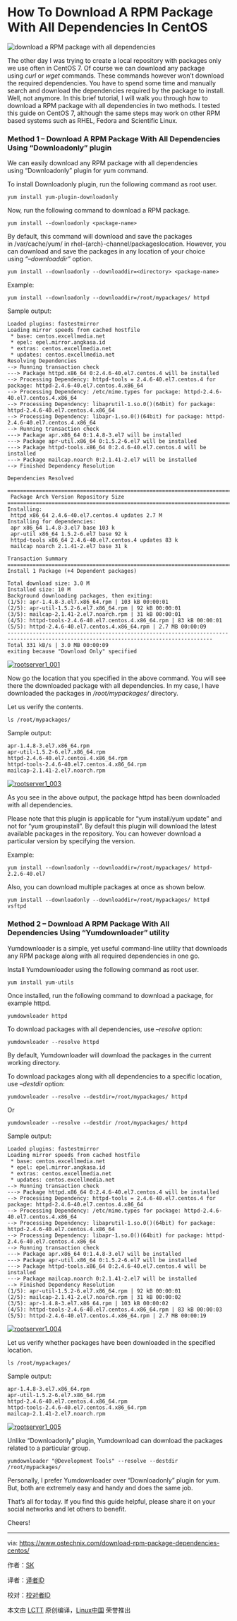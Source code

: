 How To Download A RPM Package With All Dependencies In CentOS
===

![download a RPM package with all dependencies](https://www.ostechnix.com/wp-content/uploads/2016/10/Download-a-package-720x340.png)

The other day I was trying to create a local repository with packages only we use often in CentOS 7\. Of course we can download any package using _curl_ or _wget_ commands. These commands however won’t download the required dependencies. You have to spend some time and manually search and download the dependencies required by the package to install. Well, not anymore. In this brief tutorial, I will walk you through how to download a RPM package with all dependencies in two methods. I tested this guide on CentOS 7, although the same steps may work on other RPM based systems such as RHEL, Fedora and Scientific Linux.

### Method 1 – Download A RPM Package With All Dependencies Using “Downloadonly” plugin

We can easily download any RPM package with all dependencies using “Downloadonly” plugin for yum command.

To install Downloadonly plugin, run the following command as root user.

```
yum install yum-plugin-downloadonly
```

Now, run the following command to download a RPM package.

```
yum install --downloadonly <package-name>
```

By default, this command will download and save the packages in /var/cache/yum/ in rhel-{arch}-channel/packageslocation. However, you can download and save the packages in any location of your choice using _“–downloaddir”_ option.

```
yum install --downloadonly --downloaddir=<directory> <package-name>
```

Example:

```
yum install --downloadonly --downloaddir=/root/mypackages/ httpd
```

Sample output:

```
Loaded plugins: fastestmirror
Loading mirror speeds from cached hostfile
 * base: centos.excellmedia.net
 * epel: epel.mirror.angkasa.id
 * extras: centos.excellmedia.net
 * updates: centos.excellmedia.net
Resolving Dependencies
--> Running transaction check
---> Package httpd.x86_64 0:2.4.6-40.el7.centos.4 will be installed
--> Processing Dependency: httpd-tools = 2.4.6-40.el7.centos.4 for package: httpd-2.4.6-40.el7.centos.4.x86_64
--> Processing Dependency: /etc/mime.types for package: httpd-2.4.6-40.el7.centos.4.x86_64
--> Processing Dependency: libaprutil-1.so.0()(64bit) for package: httpd-2.4.6-40.el7.centos.4.x86_64
--> Processing Dependency: libapr-1.so.0()(64bit) for package: httpd-2.4.6-40.el7.centos.4.x86_64
--> Running transaction check
---> Package apr.x86_64 0:1.4.8-3.el7 will be installed
---> Package apr-util.x86_64 0:1.5.2-6.el7 will be installed
---> Package httpd-tools.x86_64 0:2.4.6-40.el7.centos.4 will be installed
---> Package mailcap.noarch 0:2.1.41-2.el7 will be installed
--> Finished Dependency Resolution

Dependencies Resolved

=======================================================================================================================================
 Package Arch Version Repository Size
=======================================================================================================================================
Installing:
 httpd x86_64 2.4.6-40.el7.centos.4 updates 2.7 M
Installing for dependencies:
 apr x86_64 1.4.8-3.el7 base 103 k
 apr-util x86_64 1.5.2-6.el7 base 92 k
 httpd-tools x86_64 2.4.6-40.el7.centos.4 updates 83 k
 mailcap noarch 2.1.41-2.el7 base 31 k

Transaction Summary
=======================================================================================================================================
Install 1 Package (+4 Dependent packages)

Total download size: 3.0 M
Installed size: 10 M
Background downloading packages, then exiting:
(1/5): apr-1.4.8-3.el7.x86_64.rpm | 103 kB 00:00:01 
(2/5): apr-util-1.5.2-6.el7.x86_64.rpm | 92 kB 00:00:01 
(3/5): mailcap-2.1.41-2.el7.noarch.rpm | 31 kB 00:00:01 
(4/5): httpd-tools-2.4.6-40.el7.centos.4.x86_64.rpm | 83 kB 00:00:01 
(5/5): httpd-2.4.6-40.el7.centos.4.x86_64.rpm | 2.7 MB 00:00:09 
---------------------------------------------------------------------------------------------------------------------------------------
Total 331 kB/s | 3.0 MB 00:00:09 
exiting because "Download Only" specified
```

[![rootserver1_001](http://www.ostechnix.com/wp-content/uploads/2016/10/root@server1_001.png)][6]

Now go the location that you specified in the above command. You will see there the downloaded package with all dependencies. In my case, I have downloaded the packages in _/root/mypackages/_ directory.

Let us verify the contents.

```
ls /root/mypackages/
```

Sample output:

```
apr-1.4.8-3.el7.x86_64.rpm
apr-util-1.5.2-6.el7.x86_64.rpm
httpd-2.4.6-40.el7.centos.4.x86_64.rpm
httpd-tools-2.4.6-40.el7.centos.4.x86_64.rpm
mailcap-2.1.41-2.el7.noarch.rpm
```

[![rootserver1_003](http://www.ostechnix.com/wp-content/uploads/2016/10/root@server1_003-1.png)][5]

As you see in the above output, the package httpd has been downloaded with all dependencies.

Please note that this plugin is applicable for “yum install/yum update” and not for “yum groupinstall”. By default this plugin will download the latest available packages in the repository. You can however download a particular version by specifying the version.

Example:

```
yum install --downloadonly --downloaddir=/root/mypackages/ httpd-2.2.6-40.el7
```

Also, you can download multiple packages at once as shown below.

```
yum install --downloadonly --downloaddir=/root/mypackages/ httpd vsftpd
```

### Method 2 – Download A RPM Package With All Dependencies Using “Yumdownloader” utility


Yumdownloader is a simple, yet useful command-line utility that downloads any RPM package along with all required dependencies in one go.

Install Yumdownloader using the following command as root user.

```
yum install yum-utils
```

Once installed, run the following command to download a package, for example httpd.

```
yumdownloader httpd
```

To download packages with all dependencies, use _–resolve_ option:

```
yumdownloader --resolve httpd
```

By default, Yumdownloader will download the packages in the current working directory.

To download packages along with all dependencies to a specific location, use _–destdir_ option:

```
yumdownloader --resolve --destdir=/root/mypackages/ httpd
```

Or

```
yumdownloader --resolve --destdir /root/mypackages/ httpd
```

Sample output:

```
Loaded plugins: fastestmirror
Loading mirror speeds from cached hostfile
 * base: centos.excellmedia.net
 * epel: epel.mirror.angkasa.id
 * extras: centos.excellmedia.net
 * updates: centos.excellmedia.net
--> Running transaction check
---> Package httpd.x86_64 0:2.4.6-40.el7.centos.4 will be installed
--> Processing Dependency: httpd-tools = 2.4.6-40.el7.centos.4 for package: httpd-2.4.6-40.el7.centos.4.x86_64
--> Processing Dependency: /etc/mime.types for package: httpd-2.4.6-40.el7.centos.4.x86_64
--> Processing Dependency: libaprutil-1.so.0()(64bit) for package: httpd-2.4.6-40.el7.centos.4.x86_64
--> Processing Dependency: libapr-1.so.0()(64bit) for package: httpd-2.4.6-40.el7.centos.4.x86_64
--> Running transaction check
---> Package apr.x86_64 0:1.4.8-3.el7 will be installed
---> Package apr-util.x86_64 0:1.5.2-6.el7 will be installed
---> Package httpd-tools.x86_64 0:2.4.6-40.el7.centos.4 will be installed
---> Package mailcap.noarch 0:2.1.41-2.el7 will be installed
--> Finished Dependency Resolution
(1/5): apr-util-1.5.2-6.el7.x86_64.rpm | 92 kB 00:00:01 
(2/5): mailcap-2.1.41-2.el7.noarch.rpm | 31 kB 00:00:02 
(3/5): apr-1.4.8-3.el7.x86_64.rpm | 103 kB 00:00:02 
(4/5): httpd-tools-2.4.6-40.el7.centos.4.x86_64.rpm | 83 kB 00:00:03 
(5/5): httpd-2.4.6-40.el7.centos.4.x86_64.rpm | 2.7 MB 00:00:19
```

[![rootserver1_004](http://www.ostechnix.com/wp-content/uploads/2016/10/root@server1_004-1.png)][3]

Let us verify whether packages have been downloaded in the specified location.

```
ls /root/mypackages/
```

Sample output:

```
apr-1.4.8-3.el7.x86_64.rpm
apr-util-1.5.2-6.el7.x86_64.rpm
httpd-2.4.6-40.el7.centos.4.x86_64.rpm
httpd-tools-2.4.6-40.el7.centos.4.x86_64.rpm
mailcap-2.1.41-2.el7.noarch.rpm
```

[![rootserver1_005](http://www.ostechnix.com/wp-content/uploads/2016/10/root@server1_005.png)][2]

Unlike “Downloadonly” plugin, Yumdownload can download the packages related to a particular group.

```
yumdownloader "@Development Tools" --resolve --destdir /root/mypackages/
```

Personally, I prefer Yumdownloader over “Downloadonly” plugin for yum. But, both are extremely easy and handy and does the same job.

That’s all for today. If you find this guide helpful, please share it on your social networks and let others to benefit.

Cheers!

--------------------------------------------------------------------------------

via: https://www.ostechnix.com/download-rpm-package-dependencies-centos/

作者：[SK][a]

译者：[译者ID](https://github.com/译者ID)

校对：[校对者ID](https://github.com/校对者ID)

本文由 [LCTT](https://github.com/LCTT/TranslateProject) 原创编译，[Linux中国](https://linux.cn/) 荣誉推出

[a]: http://ostechnix.tradepub.com/free/w_make272/prgm.cgi?a=1
[2]:http://www.ostechnix.com/wp-content/uploads/2016/10/root@server1_005.png
[3]:http://www.ostechnix.com/wp-content/uploads/2016/10/root@server1_004-1.png
[4]:http://ostechnix.tradepub.com/free/w_make272/prgm.cgi?a=1
[5]:http://www.ostechnix.com/wp-content/uploads/2016/10/root@server1_003-1.png
[6]:http://www.ostechnix.com/wp-content/uploads/2016/10/root@server1_001.png
[7]:https://www.ostechnix.com/author/sk/
